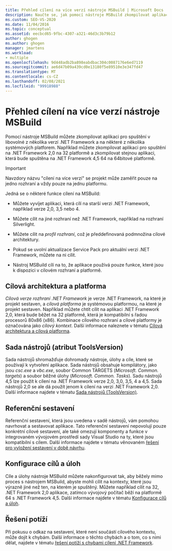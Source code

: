 ```yaml
---
title: Přehled cílení na více verzí nástroje MSBuild | Microsoft Docs
description: Naučte se, jak pomocí nástroje MSBuild zkompilovat aplikaci pro spuštění v některé z několika verzí .NET Framework a na některé z několika systémových platforem.
ms.custom: SEO-VS-2020
ms.date: 11/04/2016
ms.topic: conceptual
ms.assetid: eecbcd65-9fbc-4307-a321-46d3c3b79b12
author: ghogen
ms.author: ghogen
manager: jmartens
ms.workload:
- multiple
ms.openlocfilehash: 9d448adb2ba898eabdbac304c0087176e6ed7119
ms.sourcegitcommit: ae6d47b09a439cd0e13180f5e89510e3e347fd47
ms.translationtype: MT
ms.contentlocale: cs-CZ
ms.lasthandoff: 02/08/2021
ms.locfileid: "99918988"
---
```

# <a name="msbuild-multitargeting-overview"></a>Přehled cílení na více verzí nástroje MSBuild

Pomocí nástroje MSBuild můžete zkompilovat aplikaci pro spuštění v libovolné z několika verzí .NET Framework a na některé z několika systémových platforem. Například můžete zkompilovat aplikaci pro spuštění na .NET Framework 2,0 na 32 platformě a zkompilovat stejnou aplikaci, která bude spuštěna na .NET Framework 4,5 64 na 64bitové platformě.

> [!IMPORTANT]
> Navzdory názvu "cílení na více verzí" se projekt může zaměřit pouze na jedno rozhraní a vždy pouze na jednu platformu.

 Jedná se o některé funkce cílení na MSBuild:

- Můžete vyvíjet aplikaci, která cílí na starší verzi .NET Framework, například verze 2,0, 3,5 nebo 4.

- Můžete cílit na jiné rozhraní než .NET Framework, například na rozhraní Silverlight.

- Můžete cílit na *profil rozhraní*, což je předdefinovaná podmnožina cílové architektury.

- Pokud se uvolní aktualizace Service Pack pro aktuální verzi .NET Framework, můžete na ni cílit.

- Nástroj MSBuild cílí na to, že aplikace používá pouze funkce, které jsou k dispozici v cílovém rozhraní a platformě.

## <a name="target-framework-and-platform"></a>Cílová architektura a platforma

 *Cílová verze rozhraní .NET Framework* je verze .NET Framework, na které je projekt sestaven, a *cílová platforma* je systémovou platformou, na které je projekt sestaven.  Například můžete chtít cílit na aplikaci .NET Framework 2,0, která bude běžet na 32 platformě, která je kompatibilní s řadou procesorů 80x86 (x86). Kombinace cílového rozhraní a cílové platformy je označována jako *cílový kontext*. Další informace naleznete v tématu [Cílová architektura a cílová platforma](../msbuild/msbuild-target-framework-and-target-platform.md).

## <a name="toolset-toolsversion"></a>Sada nástrojů (atribut ToolsVersion)

 Sada nástrojů shromažďuje dohromady nástroje, úlohy a cíle, které se používají k vytvoření aplikace. Sada nástrojů obsahuje kompilátory, jako jsou *csc.exe* a *vbc.exe*, soubor Common TARGETS (*Microsoft. Common. targets*) a soubor běžné úlohy (*Microsoft. Common. Tasks*). Sadu nástrojů 4,5 lze použít k cílení na .NET Framework verze 2,0, 3,0, 3,5, 4 a 4,5. Sada nástrojů 2,0 se ale dá použít jenom k cílení na verzi .NET Framework 2,0. Další informace najdete v tématu [Sada nástrojů (ToolsVersion)](../msbuild/msbuild-toolset-toolsversion.md).

## <a name="reference-assemblies"></a>Referenční sestavení

 Referenční sestavení, která jsou uvedena v sadě nástrojů, vám pomohou navrhovat a sestavovat aplikace. Tato referenční sestavení nepovolují pouze konkrétní cílové sestavení, ale také omezují komponenty a funkce v integrovaném vývojovém prostředí sady Visual Studio na ty, které jsou kompatibilní s cílem. Další informace najdete v tématu věnovaném [řešení pro vyložení sestavení v době návrhu](../msbuild/resolving-assemblies-at-design-time.md).

## <a name="configure-targets-and-tasks"></a>Konfigurace cílů a úloh

 Cíle a úlohy nástroje MSBuild můžete nakonfigurovat tak, aby běžely mimo proces s nástrojem MSBuild, abyste mohli cílit na kontexty, které jsou výrazně jiné než ten, na kterém je spuštěný.  Můžete například cílit na 32, .NET Framework 2,0 aplikace, zatímco vývojový počítač běží na platformě 64 s .NET Framework 4,5. Další informace najdete v tématu [Konfigurace cílů a úloh](../msbuild/configuring-targets-and-tasks.md).

## <a name="troubleshooting"></a>Řešení potíží

 Při pokusu o odkaz na sestavení, které není součástí cílového kontextu, může dojít k chybám. Další informace o těchto chybách a o tom, co s nimi dělat, najdete v tématu [řešení potíží s chybami cílení .NET Framework](../msbuild/troubleshooting-dotnet-framework-targeting-errors.md).

